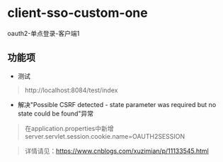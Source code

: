 # client-sso-custom-one

oauth2-单点登录-客户端1

## 功能项

- 测试

> http://localhost:8084/test/index

- 解决"Possible CSRF detected - state parameter was required but no state could be found"异常

> 在application.properties中新增 server.servlet.session.cookie.name=OAUTH2SESSION

> 详情请见：https://www.cnblogs.com/xuzimian/p/11133545.html